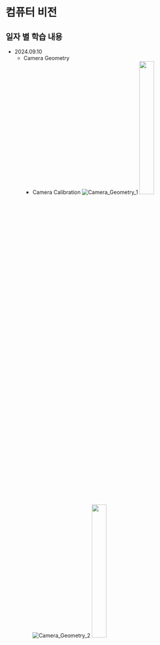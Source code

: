 컴퓨터 비전
=============

일자 별 학습 내용
-------------
- 2024.09.10   
    - Camera Geometry
        - Camera Calibration
          ![Camera_Geometry_1](https://github.com/user-attachments/assets/7648e0fe-14e6-4c7b-8afb-131be8c6772f)
          <img src = "https://github.com/user-attachments/assets/7648e0fe-14e6-4c7b-8afb-131be8c6772f" width="30%" height="30%">
          ![Camera_Geometry_2](https://github.com/user-attachments/assets/395869fa-b5f0-404f-b753-a6272e7d54aa)
          <img src = "https://github.com/user-attachments/assets/395869fa-b5f0-404f-b753-a6272e7d54aa" width="30%" height="30%">
